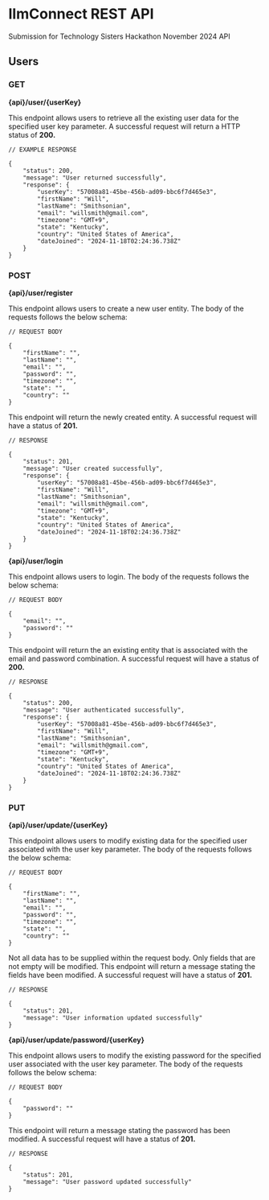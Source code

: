 # IlmConnect REST API
Submission for Technology Sisters Hackathon November 2024 API

## Users

### GET

<b>{api}/user/{userKey}</b>

This endpoint allows users to retrieve all the existing user data for the specified user key parameter. A successful request will return a HTTP status of <strong>200.</strong>


```
// EXAMPLE RESPONSE

{
    "status": 200,
    "message": "User returned successfully",
    "response": {
        "userKey": "57008a81-45be-456b-ad09-bbc6f7d465e3",
        "firstName": "Will",
        "lastName": "Smithsonian",
        "email": "willsmith@gmail.com",
        "timezone": "GMT+9",
        "state": "Kentucky",
        "country": "United States of America",
        "dateJoined": "2024-11-18T02:24:36.738Z"
    }
}

```

### POST

<b>{api}/user/register</b>

This endpoint allows users to create a new user entity. The body of the requests follows the below schema:


```
// REQUEST BODY

{
    "firstName": "",
    "lastName": "",
    "email": "",
    "password": "",
    "timezone": "",
    "state": "",
    "country": ""
}
```

This endpoint will return the newly created entity. A successful request will have a status of <strong>201.</strong>

```
// RESPONSE

{
    "status": 201,
    "message": "User created successfully",
    "response": {
        "userKey": "57008a81-45be-456b-ad09-bbc6f7d465e3",
        "firstName": "Will",
        "lastName": "Smithsonian",
        "email": "willsmith@gmail.com",
        "timezone": "GMT+9",
        "state": "Kentucky",
        "country": "United States of America",
        "dateJoined": "2024-11-18T02:24:36.738Z"
    }
}
```

<b>{api}/user/login</b>

This endpoint allows users to login. The body of the requests follows the below schema:


```
// REQUEST BODY

{
    "email": "",
    "password": ""
}
```

This endpoint will return the an existing entity that is associated with the email and password combination. A successful request will have a status of <strong>200.</strong>

```
// RESPONSE

{
    "status": 200,
    "message": "User authenticated successfully",
    "response": {
        "userKey": "57008a81-45be-456b-ad09-bbc6f7d465e3",
        "firstName": "Will",
        "lastName": "Smithsonian",
        "email": "willsmith@gmail.com",
        "timezone": "GMT+9",
        "state": "Kentucky",
        "country": "United States of America",
        "dateJoined": "2024-11-18T02:24:36.738Z"
    }
}
```

### PUT

<b>{api}/user/update/{userKey}</b>

This endpoint allows users to modify existing data for the specified user associated with the user key parameter. The body of the requests follows the below schema:


```
// REQUEST BODY

{
    "firstName": "",
    "lastName": "",
    "email": "",
    "password": "",
    "timezone": "",
    "state": "",
    "country": ""
}
```

Not all data has to be supplied within the request body. Only fields that are not empty will be modified. This endpoint will return a message stating the fields have been modified. A successful request will have a status of <strong>201.</strong>

```
// RESPONSE

{
    "status": 201,
    "message": "User information updated successfully"
}
```

<b>{api}/user/update/password/{userKey}</b>

This endpoint allows users to modify the existing password for the specified user associated with the user key parameter. The body of the requests follows the below schema:


```
// REQUEST BODY

{
    "password": ""
}
```

This endpoint will return a message stating the password has been modified. A successful request will have a status of <strong>201.</strong>

```
// RESPONSE

{
    "status": 201,
    "message": "User password updated successfully"
}
```

